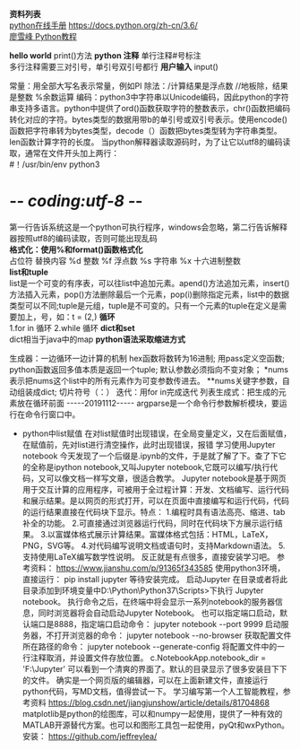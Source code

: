 **资料列表**  
[python在线手册](http://docs.pythontab.com)
https://docs.python.org/zh-cn/3.6/   
[廖雪峰 Python教程](https://www.liaoxuefeng.com/wiki/1016959663602400/1017032074151456)

**hello world**
print()方法
**python 注释**
单行注释#号标注  
多行注释需要三对引号，单引号双引号都行
**用户输入**
input()

常量：用全部大写名表示常量，例如PI
除法：/计算结果是浮点数 //地板除，结果是整数  %余数运算 
编码：python3中字符串以Unicode编码，因此python的字符串支持多语言。python中提供了ord()函数获取字符的整数表示，chr()函数把编码转化对应的字符。bytes类型的数据用带b的单引号或双引号表示。使用encode()函数把字符串转为bytes类型，decode（）函数把bytes类型转为字符串类型。len函数计算字符的长度。
当python解释器读取源码时，为了让它以utf8的编码读取，通常在文件开头加上两行：  
#！/usr/bin/env python3  
# -*- coding:utf-8 -*-  
第一行告诉系统这是一个python可执行程序，windows会忽略，第二行告诉解释器按照utf8的编码读取，否则可能出现乱码  
**格式化：使用%和format()函数格式化**  
占位符	替换内容
%d	整数
%f	浮点数
%s	字符串
%x	十六进制整数  
**list和tuple**  
list是一个可变的有序表，可以往list中追加元素。apend()方法追加元素，insert()方法插入元素，pop()方法删除最后一个元素，pop(i)删除指定元素，list中的数据类型可以不同;tuple是元组，tuple是不可变的。只有一个元素的tuple在定义是需要加上，号，如：t = (2,)
**循环**  
1.for in 循环
2.while 循环
**dict和set**  
dict相当于java中的map
**python语法采取缩进方式**

生成器：一边循环一边计算的机制
hex函数将数转为16进制;
用pass定义空函数;
python函数返回多值本质是返回一个tuple;
默认参数必须指向不变对象；
*nums表示把nums这个list中的所有元素作为可变参数传进去。
**nums关键字参数，自动组装成dict;
切片符号（：）
迭代：用for in完成迭代
列表生成式：把生成的元素放在循环前面
-----20191112-----
argparse是一个命令行参数解析模块，要运行在命令行窗口中。
+ python中list赋值
在对list赋值时出现错误，在全局变量定义，又在后面赋值，在赋值前，先对list进行清空操作，此时出现错误，报错
学习使用Jupyter notebook
今天发现了一个后缀是.ipynb的文件，于是就了解了下。查了下它的全称是ipython notebook,又叫Jupyter notebook,它既可以编写/执行代码，又可以像文档一样写文章，很适合教学。
Jupyter notebook是基于网页用于交互计算的应用程序，可被用于全过程计算：开发、文档编写、运行代码和展示结果。是以网页的形式打开，可以在页面中直接编写和运行代码，代码的运行结果直接在代码块下显示。特点：
1.编程时具有语法高亮、缩进、tab补全的功能。
2.可直接通过浏览器运行代码，同时在代码块下方展示运行结果。
3.以富媒体格式展示计算结果。富媒体格式包括：HTML，LaTeX，PNG，SVG等。
4.对代码编写说明文档或语句时，支持Markdown语法。
5.支持使用LaTeX编写数学性说明。
反正就是有点很多，直接安装学习吧。
参考资料：
https://www.jianshu.com/p/91365f343585
使用python3环境，直接运行：
pip install jupyter 等待安装完成。
启动Jupyter
在目录或者将此目录添加到环境变量中D:\Python\Python37\Scripts>下执行
Jupyter notebook。
执行命令之后，在终端中将会显示一系列notebook的服务器信息，同时浏览器将会自动启动Jupyter Notebook。
也可以指定端口启动，默认端口是8888，指定端口启动命令：
jupyter notebook --port 9999
启动服务器，不打开浏览器的命令：
jupyter notebook --no-browser
获取配置文件所在路径的命令：
jupyter notebook --generate-config
将配置文件中的一行注释取消，并设置文件存放位置。
c.NotebookApp.notebook_dir = 'F:\Jupyter'
可以看到一个清爽的界面了。默认的目录显示了很多安装目下下的文件。
确实是一个网页版的编辑器，可以在上面新建文件，直接运行python代码，写MD文档，值得尝试一下。
学习编写第一个人工智能教程，参考资料
https://blog.csdn.net/jiangjunshow/article/details/81704868
matplotlib是python的绘图库，可以和numpy一起使用，提供了一种有效的MATLAB开源替代方案。也可以和图形工具包一起使用，pyQt和wxPython。
安装：
https://github.com/jeffreylea/
